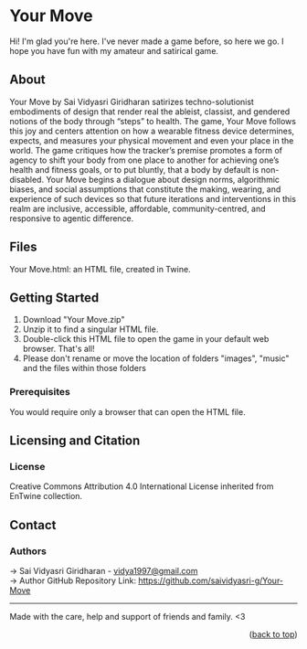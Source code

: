 <a id="readme-top"></a>

# Your Move

Hi! I'm glad you're here. I've never made a game before, so here we go. I hope you have fun with my amateur and satirical game.

## About

Your Move by Sai Vidyasri Giridharan satirizes techno-solutionist embodiments of design that render real the ableist, classist, and gendered notions of the body through “steps” to health.
The game, Your Move follows this joy and centers attention on how a wearable fitness device determines, expects, and measures your physical movement and even your place in the world. The game critiques how the tracker’s premise promotes a form of agency to shift your body from one place to another for achieving one’s health and fitness goals, or to put bluntly, that a body by default is non-disabled. Your Move begins a dialogue about design norms, algorithmic biases, and social assumptions that constitute the making, wearing, and experience of such devices so that future iterations and interventions in this realm are inclusive, accessible, affordable, community-centred, and responsive to agentic difference.
 
## Files
Your Move.html: an HTML file, created in Twine.
 
## Getting Started
1. Download "Your Move.zip"
2. Unzip it to find a singular HTML file.
3. Double-click this HTML file to open the game in your default web browser. That's all!
4. Please don't rename or move the location of folders "images", "music" and the files within those folders

### Prerequisites
You would require only a browser that can open the HTML file.

## Licensing and Citation

### License
Creative Commons Attribution 4.0 International License inherited from EnTwine collection.


## Contact

### Authors
-> Sai Vidyasri Giridharan - vidya1997@gmail.com   
-> Author GitHub Repository Link: https://github.com/saividyasri-g/Your-Move

----
Made with the care, help and support of friends and family.  <3

<p align="right">(<a href="#readme-top">back to top</a>)</p>
